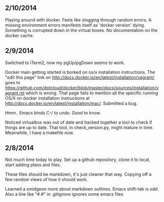 2/10/2014
-

Playing around with docker.  Feels like slogging through random errors.   A missing environment errors manifests itself as 'docker version' dying.  Something is corrupted down in the virtual boxes.  No documentation on the docker cache.



2/9/2014
-

Switched to iTerm2, now my pgUp/pgDown seems to work.

Docker main getting started is borked on os/x installation instructions.   The "edit this page" link on http://docs.docker.io/en/latest/installation/vagrant/ goes to https://github.com/dotcloud/docker/blob/master/docs/sources/installation/vagrant.rst which is wrong.  That page fails to mention all the specific running OS/X on docker installation instructions at http://docs.docker.io/en/latest/installation/mac/.  Submitted a bug.

Hmm.. Emacs binds C-/ to undo.  Good to know.

Noticed virtualbox was out of date and hacked together a tool to check if things are up to date.   That tool, in check_version.py, might mature in time.   Meanwhile, I have a makefile now.

2/8/2014
-

Not much time today to play.   Set up a github repository, clone it to local, start adding plans and files.

These files should be markdown, it's just cleaner that way.  Copying off a few random views of how it should work.

Learned a smidgeon more about markdown outlines.  Emacs shift-tab is odd.  Also a line like "\#.#" in .gitignore ignores some emacs files
